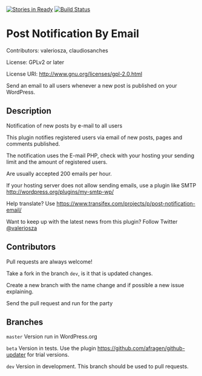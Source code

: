 [![Stories in Ready](https://badge.waffle.io/valeriosouza/post-notification-by-email.svg?label=ready&title=Ready)](http://waffle.io/valeriosouza/post-notification-by-email) [![Build Status](https://scrutinizer-ci.com/g/valeriosouza/post-notification-by-email/badges/build.png?b=master)](https://scrutinizer-ci.com/g/valeriosouza/post-notification-by-email/build-status/master)
# Post Notification By Email #
Contributors: valeriosza, claudiosanches

License: GPLv2 or later

License URI: http://www.gnu.org/licenses/gpl-2.0.html

Send an email to all users whenever a new post is published on your WordPress.

## Description ##

Notification of new posts by e-mail to all users

This plugin notifies registered users via email of new posts, pages and comments published.

The notification uses the E-mail PHP, check with your hosting your sending limit and the amount of registered users.

Are usually accepted 200 emails per hour.

If your hosting server does not allow sending emails, use a plugin like SMTP http://wordpress.org/plugins/my-smtp-wp/

Help translate? Use https://www.transifex.com/projects/p/post-notification-email/

Want to keep up with the latest news from this plugin? Follow Twitter [@valeriosza](https://twitter.com/valeriosza)

## Contributors ##

Pull requests are always welcome!

Take a fork in the branch `dev`, is it that is updated changes.

Create a new branch with the name change and if possible a new issue explaining.

Send the pull request and run for the party

## Branches ##

`master` Version run in WordPress.org

`beta` Version in tests. Use the plugin https://github.com/afragen/github-updater for trial versions.

`dev` Version in development. This branch should be used to pull requests.